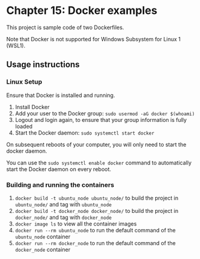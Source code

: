 # Chapter 15: Docker examples

This project is sample code of two Dockerfiles.

Note that Docker is not supported for Windows Subsystem for Linux 1 (WSL1).

## Usage instructions

### Linux Setup

Ensure that Docker is installed and running.

1. Install Docker
2. Add your user to the Docker group: `sudo usermod -aG docker $(whoami)`
3. Logout and login again, to ensure that your group information is fully loaded
4. Start the Docker daemon: `sudo systemctl start docker`

On subsequent reboots of your computer, you will only need to start the docker daemon.

You can use the `sudo systemctl enable docker` command to automatically start the Docker daemon on every reboot.

### Building and running the containers

1. `docker build -t ubuntu_node ubuntu_node/` to build the project in `ubuntu_node/` and tag with `ubuntu_node`
2. `docker build -t docker_node docker_node/` to build the project in `docker_node/` and tag with `docker_node`
3. `docker image ls` to view all the container images
4. `docker run --rm ubuntu_node` to run the default command of the `ubuntu_node` container
5. `docker run --rm docker_node` to run the default command of the `docker_node` container
